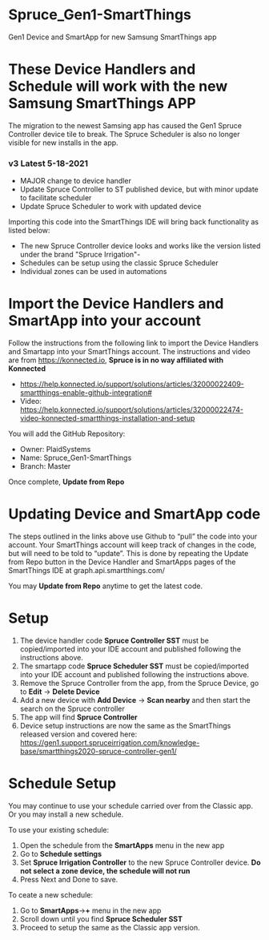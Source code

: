 # Spruce_Gen1-SmartThings
Gen1 Device and SmartApp for new Samsung SmartThings app

# These Device Handlers and Schedule will work with the new Samsung SmartThings APP

The migration to the newest Samsing app has caused the Gen1 Spruce Controller device tile to break.
The Spruce Scheduler is also no longer visible for new installs in the app.

### v3 Latest 5-18-2021
- MAJOR change to device handler
- Update Spruce Controller to ST published device, but with minor update to facilitate scheduler
- Update Spruce Scheduler to work with updated device

Importing this code into the SmartThings IDE will bring back functionality as listed below:
- The new Spruce Controller device looks and works like the version listed under the brand "Spruce Irrigation"- 
- Schedules can be setup using the classic Spruce Scheduler
- Individual zones can be used in automations

# Import the Device Handlers and SmartApp into your account

Follow the instructions from the following link to import the Device Handlers and Smartapp into your SmartThings account. The instructions and video are from https://konnected.io, **Spruce is in no way affiliated with Konnected**
- https://help.konnected.io/support/solutions/articles/32000022409-smartthings-enable-github-integration#
- Video: https://help.konnected.io/support/solutions/articles/32000022474-video-konnected-smartthings-installation-and-setup

You will add the GitHub Repository:
- Owner: PlaidSystems
- Name: Spruce_Gen1-SmartThings
- Branch: Master

Once complete, **Update from Repo**

# Updating Device and SmartApp code

The steps outlined in the links above use Github to “pull” the code into your account. Your SmartThings account will keep track of changes in the code, but will need to be told to “update”. This is done by repeating the Update from Repo button in the Device Handler and SmartApps pages of the SmartThings IDE at graph.api.smartthings.com/

You may **Update from Repo** anytime to get the latest code.

# Setup

1. The device handler code **Spruce Controller SST** must be copied/imported into your IDE account and published following the instructions above.
2. The smartapp code **Spruce Scheduler SST** must be copied/imported into your IDE account and published following the instructions above.
3. Remove the Spruce Controller from the app, from the Spruce Device, go to **Edit** -> **Delete Device**
4. Add a new device with **Add Device** -> **Scan nearby** and then start the search on the Spruce controller
5. The app will find **Spruce Controller**
6. Device setup instructions are now the same as the SmartThings released version and covered here: https://gen1.support.spruceirrigation.com/knowledge-base/smartthings2020-spruce-controller-gen1/

# Schedule Setup

You may continue to use your schedule carried over from the Classic app.  Or you may install a new schedule.

To use your existing schedule:
1. Open the schedule from the **SmartApps** menu in the new app
2. Go to **Schedule settings**
3. Set **Spruce Irrigation Controller** to the new Spruce Controller device.  **Do not select a zone device, the schedule will not run**
4. Press Next and Done to save.

To ceate a new schedule:
1. Go to **SmartApps**->**+** menu in the new app
2. Scroll down until you find **Spruce Scheduler SST**
3. Proceed to setup the same as the Classic app version.
